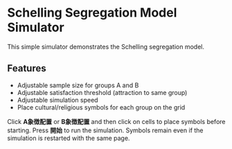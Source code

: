 # Schelling Segregation Model Simulator

This simple simulator demonstrates the Schelling segregation model.

## Features
- Adjustable sample size for groups A and B
- Adjustable satisfaction threshold (attraction to same group)
- Adjustable simulation speed
- Place cultural/religious symbols for each group on the grid

Click **A象徴配置** or **B象徴配置** and then click on cells to place symbols before starting.
Press **開始** to run the simulation. Symbols remain even if the simulation is restarted with the same page.
